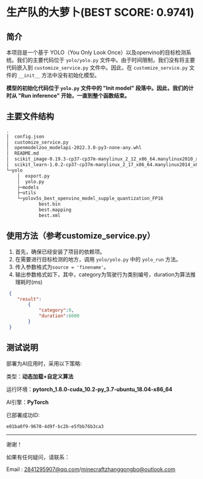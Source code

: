 # 生产队的大萝卜(BEST SCORE: 0.9741)

## 简介

本项目是一个基于 YOLO（You Only Look Once）以及openvino的目标检测系统。我们的主要代码位于 `yolo/yolo.py` 文件中。由于时间限制，我们没有将主要代码嵌入到 `customize_service.py` 文件中。因此，在 `customize_service.py` 文件的 `__init__` 方法中没有初始化模型。

**模型的初始化代码位于 `yolo.py` 文件中的 "Init model" 段落中。因此，我们的计时从 "Run inference" 开始，一直到整个函数结束。**

## 主要文件结构

```diff
.
│  config.json
│  customize_service.py
│  openmodelzoo_modelapi-2022.3.0-py3-none-any.whl
│  README.md
│  scikit_image-0.19.3-cp37-cp37m-manylinux_2_12_x86_64.manylinux2010_x86_64.whl
│  scikit_learn-1.0.2-cp37-cp37m-manylinux_2_17_x86_64.manylinux2014_x86_64.whl
└─yolo
    │  export.py
    │  yolo.py
    ├─models
    ├─utils
    └─yolov5s_best_openvino_model_supple_quantization_FP16
            best.bin
            best.mapping
            best.xml
```

## 使用方法（参考customize_service.py）

1. 首先，确保已经安装了项目的依赖项。
2. 在需要进行目标检测的地方，调用 `yolo/yolo.py` 中的 `yolo_run` 方法。
3. 传入参数格式为`source = 'finename'`。
4. 输出参数格式如下，其中，category为驾驶行为类别编号，duration为算法推理耗时(ms)

```json
 {
    "result":
        {
            "category":0,
            "duration":6000
        }
 }

```

## 测试说明

部署为AI应用时，采用以下策略:

类型：**动态加载+自定义算法**

运行环境：**pytorch_1.8.0-cuda_10.2-py_3.7-ubuntu_18.04-x86_64**

AI引擎：**PyTorch**

已部署成功ID:

```
e01ba0f9-9670-4d9f-bc2b-e5fbb76b3ca3
```

---



谢谢！



如果有任何疑问，请联系：


Email : 2841295907@qq.com/minecraftzhanggongbo@outlook.com
